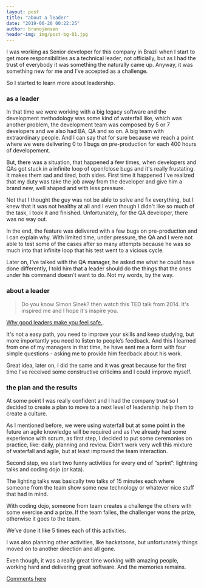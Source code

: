 ```yaml
---
layout: post
title: "about a leader"
date: "2019-06-20 00:22:25"
author: brunojensen
header-img: img/post-bg-01.jpg
---
```


I was working as Senior developer for this company in Brazil when I start to get more responsibilities as a technical leader, not officially, but as I had the trust of everybody it was something the naturally came up. Anyway, it was something new for me and I’ve accepted as a challenge. 

So I started to learn more about leadership.

### as a leader

In that time we were working with a big legacy software and the development methodology was some kind of waterfall like, which was another problem, the development team was composed by 5 or 7 developers and we also had BA, QA and so on. A big team with extraordinary people. And I can say that for sure because we reach a point where we were delivering 0 to 1 bugs on pre-production for each 400 hours of developement. 

But, there was a situation, that happened a few times, when developers and QAs got stuck in a infinite loop of open/close bugs and it's really frustating. It makes them sad and tired, both sides. First time it happened I've realized that my duty was take the job away from the developer and give him a brand new, well shaped and with less pressure. 

Not that I thought the guy was not be able to solve and fix everything, but I knew that it was not healthy at all and I even though I didn't like so much of the task, I took it and finished. Unfortunately, for the QA developer, there was no way out.

In the end, the feature was delivered with a few bugs on pre-production and I can explain why. With limited time, under pressure, the QA and I were not able to test some of the cases after so many attempts because he was so much into that infinite loop that his test went to a vicious cycle.

Later on, I’ve talked with the QA manager, he asked me what he could have done differently, I told him that a leader should do the things that the ones under his command doesn’t want to do. Not my words, by the way. 

### about a leader

> Do you know Simon Sinek? then watch this TED talk from 2014. It's inspired me and I hope it's inspire you. 

[Why good leaders make you feel safe.](https://www.ted.com/talks/simon_sinek_why_good_leaders_make_you_feel_safe/up-next?language=en). 

It's not a easy path, you need to improve your skills and keep studying, but more importantly you need to listen to people’s feedback. And this I learned from one of my managers in that time, he have sent me a form with four simple questions - asking me to provide him feedback about his work.

Great idea, later on, I did the same and it was great because for the first time I’ve received some constructive criticims and I could improve myself.

### the plan and the results 

At some point I was really confident and I had the company trust so I decided to create a plan to move to a next level of leadership: help them to create a culture.

As I mentioned before, we were using waterfall but at some point in the future an agile knowledge will be required and as I've already had some experience with scrum, as first step, I decided to put some ceremonies on practice, like: daily, planning and review. Didn’t work very well this mixture of waterfall and agile, but at least improved the team interaction. 

Second step, we start two funny activities for every end of “sprint”: lightning talks and coding dojo (or kata).

The lighting talks was basically two talks of 15 minutes each where someone from the team show some new technology or whatever nice stuff that had in mind.

With coding dojo, someone from team creates a challenge the others with some exercise and a prize. If the team failes, the challenger wons the prize, otherwise it goes to the team.

We’ve done it like 5 times each of this activities.

I was also planning other activities, like hackatoons, but unfortunately things moved on to another direction and all gone. 

Even though, it was a really great time working with amazing people, working hard and delivering great software. And the memories remains.


[Comments here](https://github.com/brunojensen/brunojensen.github.com/issues)
